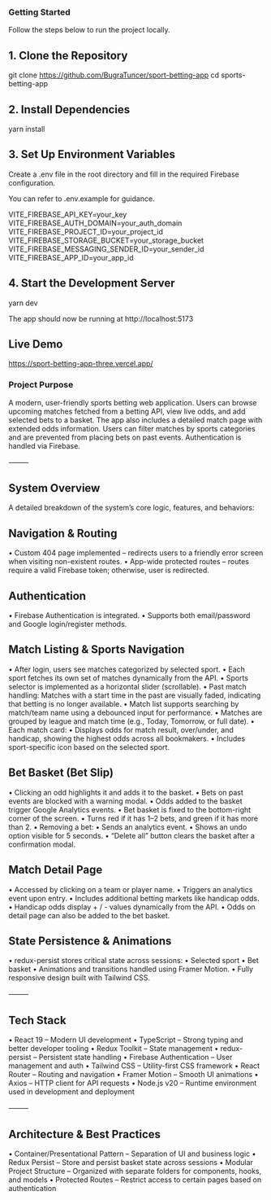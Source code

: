 ### Getting Started

Follow the steps below to run the project locally.

## 1. Clone the Repository

git clone https://github.com/BugraTuncer/sport-betting-app
cd sports-betting-app

## 2. Install Dependencies

yarn install

## 3. Set Up Environment Variables

Create a .env file in the root directory and fill in the required Firebase configuration.

You can refer to .env.example for guidance.

VITE_FIREBASE_API_KEY=your_key
VITE_FIREBASE_AUTH_DOMAIN=your_auth_domain
VITE_FIREBASE_PROJECT_ID=your_project_id
VITE_FIREBASE_STORAGE_BUCKET=your_storage_bucket
VITE_FIREBASE_MESSAGING_SENDER_ID=your_sender_id
VITE_FIREBASE_APP_ID=your_app_id

## 4. Start the Development Server

yarn dev

The app should now be running at http://localhost:5173

## Live Demo

https://sport-betting-app-three.vercel.app/

### Project Purpose

A modern, user-friendly sports betting web application. Users can browse upcoming matches fetched from a betting API, view live odds, and add selected bets to a basket. The app also includes a detailed match page with extended odds information. Users can filter matches by sports categories and are prevented from placing bets on past events. Authentication is handled via Firebase.

⸻

## System Overview

A detailed breakdown of the system’s core logic, features, and behaviors:

## Navigation & Routing

• Custom 404 page implemented – redirects users to a friendly error screen when visiting non-existent routes.
• App-wide protected routes – routes require a valid Firebase token; otherwise, user is redirected.

## Authentication

• Firebase Authentication is integrated.
• Supports both email/password and Google login/register methods.

## Match Listing & Sports Navigation

• After login, users see matches categorized by selected sport.
• Each sport fetches its own set of matches dynamically from the API.
• Sports selector is implemented as a horizontal slider (scrollable).
• Past match handling: Matches with a start time in the past are visually faded, indicating that betting is no longer available.
• Match list supports searching by match/team name using a debounced input for performance.
• Matches are grouped by league and match time (e.g., Today, Tomorrow, or full date).
• Each match card:
• Displays odds for match result, over/under, and handicap, showing the highest odds across all bookmakers.
• Includes sport-specific icon based on the selected sport.

## Bet Basket (Bet Slip)

• Clicking an odd highlights it and adds it to the basket.
• Bets on past events are blocked with a warning modal.
• Odds added to the basket trigger Google Analytics events.
• Bet basket is fixed to the bottom-right corner of the screen.
• Turns red if it has 1–2 bets, and green if it has more than 2.
• Removing a bet:
• Sends an analytics event.
• Shows an undo option visible for 5 seconds.
• “Delete all” button clears the basket after a confirmation modal.

## Match Detail Page

• Accessed by clicking on a team or player name.
• Triggers an analytics event upon entry.
• Includes additional betting markets like handicap odds.
• Handicap odds display + / - values dynamically from the API.
• Odds on detail page can also be added to the bet basket.

## State Persistence & Animations

• redux-persist stores critical state across sessions:
• Selected sport
• Bet basket
• Animations and transitions handled using Framer Motion.
• Fully responsive design built with Tailwind CSS.

⸻

## Tech Stack

• React 19 – Modern UI development
• TypeScript – Strong typing and better developer tooling
• Redux Toolkit – State management
• redux-persist – Persistent state handling
• Firebase Authentication – User management and auth
• Tailwind CSS – Utility-first CSS framework
• React Router – Routing and navigation
• Framer Motion – Smooth UI animations
• Axios – HTTP client for API requests
• Node.js v20 – Runtime environment used in development and deployment

⸻

## Architecture & Best Practices

• Container/Presentational Pattern – Separation of UI and business logic
• Redux Persist – Store and persist basket state across sessions
• Modular Project Structure – Organized with separate folders for components, hooks, and models
• Protected Routes – Restrict access to certain pages based on authentication
